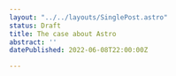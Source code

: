 ```yaml
---
layout: "../../layouts/SinglePost.astro"
status: Draft
title: The case about Astro
abstract: ''
datePublished: 2022-06-08T22:00:00Z

---
```

